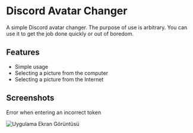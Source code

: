 
# Discord Avatar Changer

A simple Discord avatar changer. The purpose of use is arbitrary. You can use it to get the job done quickly or out of boredom.

## Features

- Simple usage
- Selecting a picture from the computer
- Selecting a picture from the Internet

  
## Screenshots

Error when entering an incorrect token

![Uygulama Ekran Görüntüsü](https://i.imgur.com/5spPjzE.png)
